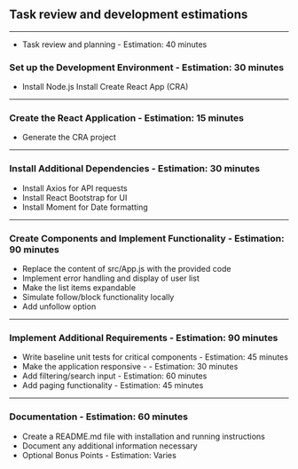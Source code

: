## Task review and development estimations

---

- Task review and planning - Estimation: 40 minutes

### Set up the Development Environment - Estimation: 30 minutes

- Install Node.js
  Install Create React App (CRA)

---

### Create the React Application - Estimation: 15 minutes

- Generate the CRA project

---

### Install Additional Dependencies - Estimation: 30 minutes

- Install Axios for API requests
- Install React Bootstrap for UI
- Install Moment for Date formatting

---

### Create Components and Implement Functionality - Estimation: 90 minutes

- Replace the content of src/App.js with the provided code
- Implement error handling and display of user list
- Make the list items expandable
- Simulate follow/block functionality locally
- Add unfollow option

---

### Implement Additional Requirements - Estimation: 90 minutes

- Write baseline unit tests for critical components - Estimation: 45 minutes
- Make the application responsive - - Estimation: 30 minutes
- Add filtering/search input - Estimation: 60 minutes
- Add paging functionality - Estimation: 45 minutes

---

### Documentation - Estimation: 60 minutes

- Create a README.md file with installation and running instructions
- Document any additional information necessary
- Optional Bonus Points - Estimation: Varies
